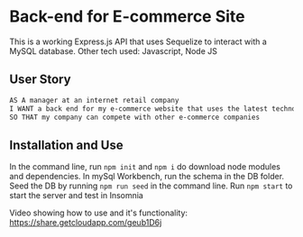 # Back-end for E-commerce Site

This is a working Express.js API that uses Sequelize to interact with a MySQL database.
Other tech used: Javascript, Node JS 

## User Story

```md
AS A manager at an internet retail company
I WANT a back end for my e-commerce website that uses the latest technologies
SO THAT my company can compete with other e-commerce companies
```
## Installation and Use

In the command line, run `npm init` and `npm i` do download node modules and dependencies.
In mySql Workbench, run the schema in the DB folder.
Seed the DB by running `npm run seed` in the command line.
Run `npm start` to start the server and test in Insomnia

Video showing how to use and it's functionality:
https://share.getcloudapp.com/geub1D6j

